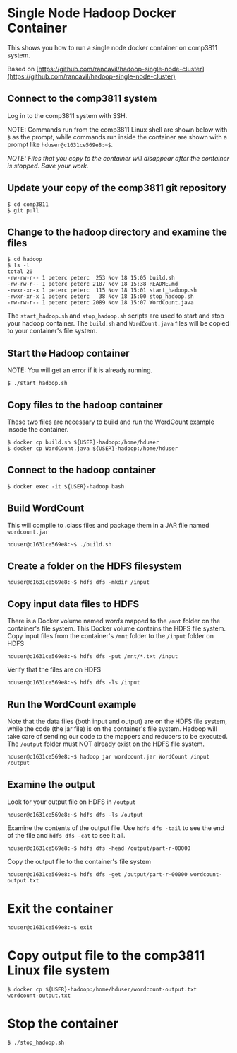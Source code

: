 # Single Node Hadoop Docker Container

This shows you how to run a single node docker container on comp3811 system.

Based on [https://github.com/rancavil/hadoop-single-node-cluster](https://github.com/rancavil/hadoop-single-node-cluster)

## Connect to the comp3811 system
Log in to the comp3811 system with SSH.

NOTE: Commands run from the comp3811 Linux shell are shown below with 
`$` as the prompt, while commands run inside the container are shown with
a prompt like `hduser@c1631ce569e8:~$`.

*NOTE: Files that you copy to the container will disappear after the container is stopped. Save your work.*

## Update your copy of the comp3811 git repository
```
$ cd comp3811
$ git pull
```

## Change to the hadoop directory and examine the files
```
$ cd hadoop
$ ls -l
total 20
-rw-rw-r-- 1 peterc peterc  253 Nov 18 15:05 build.sh
-rw-rw-r-- 1 peterc peterc 2187 Nov 18 15:38 README.md
-rwxr-xr-x 1 peterc peterc  115 Nov 18 15:01 start_hadoop.sh
-rwxr-xr-x 1 peterc peterc   38 Nov 18 15:00 stop_hadoop.sh
-rw-rw-r-- 1 peterc peterc 2089 Nov 18 15:07 WordCount.java
```

The `start_hadoop.sh` and `stop_hadoop.sh` scripts are used to start and stop your hadoop container.
The `build.sh` and `WordCount.java` files will be copied to your container's file system.

## Start the Hadoop container
NOTE: You will get an error if it is already running.
```
$ ./start_hadoop.sh
```

## Copy files to the hadoop container
These two files are necessary to build and run the WordCount example insode the container.
```
$ docker cp build.sh ${USER}-hadoop:/home/hduser
$ docker cp WordCount.java ${USER}-hadoop:/home/hduser
```

## Connect to the hadoop container
```
$ docker exec -it ${USER}-hadoop bash
```

## Build WordCount
This will compile to .class files and package them in a JAR file named `wordcount.jar`
```
hduser@c1631ce569e8:~$ ./build.sh
```

## Create a folder on the HDFS filesystem
```
hduser@c1631ce569e8:~$ hdfs dfs -mkdir /input
```

## Copy input data files to HDFS

There is a Docker volume named *words* mapped to the `/mnt` folder on the container's file system. This Docker volume contains the HDFS file system.
Copy input files from the container's `/mnt` folder to the `/input` folder on HDFS
```
hduser@c1631ce569e8:~$ hdfs dfs -put /mnt/*.txt /input
```

Verify that the files are on HDFS
```
hduser@c1631ce569e8:~$ hdfs dfs -ls /input
```

## Run the WordCount example
Note that the data files (both input and output) are on the HDFS file system, while the code (the jar file) is on the container's file system. 
Hadoop will take care of sending our code to the mappers and reducers to be executed.
The `/output` folder must NOT already exist on the HDFS file system.
```
hduser@c1631ce569e8:~$ hadoop jar wordcount.jar WordCount /input /output
```

## Examine the output
Look for your output file on HDFS in `/output`
```
hduser@c1631ce569e8:~$ hdfs dfs -ls /output
```

Examine the contents of the output file. Use `hdfs dfs -tail` to see the end of the file and `hdfs dfs -cat` to see it all.
```
hduser@c1631ce569e8:~$ hdfs dfs -head /output/part-r-00000
```

Copy the output file to the container's file system
```
hduser@c1631ce569e8:~$ hdfs dfs -get /output/part-r-00000 wordcount-output.txt
```

# Exit the container
```
hduser@c1631ce569e8:~$ exit
```

# Copy output file to the comp3811 Linux file system
```
$ docker cp ${USER}-hadoop:/home/hduser/wordcount-output.txt wordcount-output.txt
```

# Stop the container
```
$ ./stop_hadoop.sh
```

